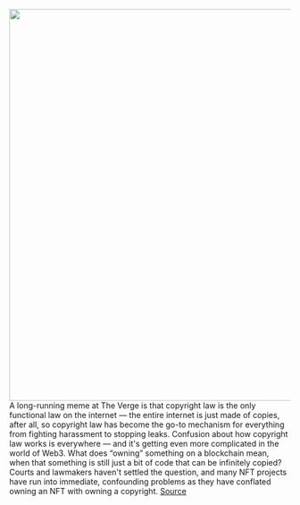 <img src='https://cdn.vox-cdn.com/thumbor/tUlBossTQxFneTpRsBGezej4oKY=/0x0:2040x1360/1200x675/filters:focal(857x517:1183x843)/cdn.vox-cdn.com/uploads/chorus_image/image/70955157/VRG_Illo_5265_M_Li_NFT_copyright_deep_dive.0.jpg' width='700px' /><br/>
A long-running meme at The Verge is that copyright law is the only functional law on the internet — the entire internet is just made of copies, after all, so copyright law has become the go-to mechanism for everything from fighting harassment to stopping leaks. Confusion about how copyright law works is everywhere — and it's getting even more complicated in the world of Web3. What does “owning” something on a blockchain mean, when that something is still just a bit of code that can be infinitely copied? Courts and lawmakers haven't settled the question, and many NFT projects have run into immediate, confounding problems as they have conflated owning an NFT with owning a copyright.
<a href='https://www.theverge.com/23139793/nft-crypto-copyright-ownership-primer-cornell-ic3'> Source <a/>